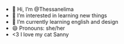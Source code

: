 - 👋 Hi, I’m @Thessanelima
- 👀 I’m interested in learning new things 
- 🌱 I’m currently learning english and design
- 😄 Pronouns: she/her
- <3 I love my cat Sanny 

<!---
Thessanelima/Thessanelima is a ✨ special ✨ repository because its `README.md` (this file) appears on your GitHub profile.
You can click the Preview link to take a look at your changes.
--->
